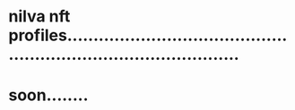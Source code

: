 # nilva nft profiles......................................................................................
# soon........
